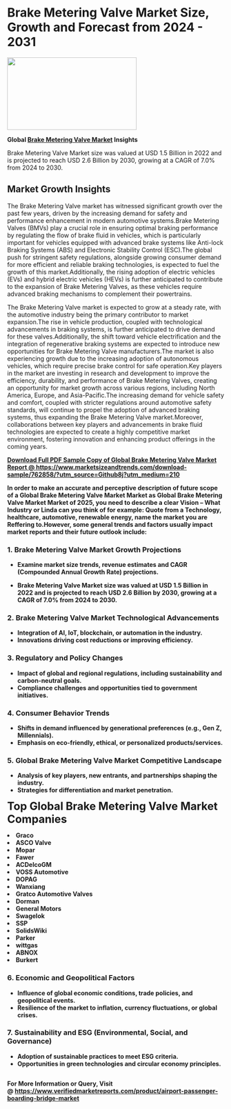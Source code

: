 <H1>Brake Metering Valve Market Size, Growth and Forecast from 2024 - 2031</H1><img class="aligncenter size-medium wp-image-584254" src="https://thirdeyenews.in/wp-content/uploads/2024/09/Global-Market-Research-300x168.jpeg" alt="" width="300" height="168" /><p><strong>Global&nbsp;<a href="https://www.marketsizeandtrends.com/download-sample/762858/?utm_source=Github8j?utm_medium=210">Brake Metering Valve Market</a> Insights</strong></p><p>Brake Metering Valve Market size was valued at USD 1.5 Billion in 2022 and is projected to reach USD 2.6 Billion by 2030, growing at a CAGR of 7.0% from 2024 to 2030.</p><p><h2>Market Growth Insights</h2> <p>The Brake Metering Valve market has witnessed significant growth over the past few years, driven by the increasing demand for safety and performance enhancement in modern automotive systems.Brake Metering Valves (BMVs) play a crucial role in ensuring optimal braking performance by regulating the flow of brake fluid in vehicles, which is particularly important for vehicles equipped with advanced brake systems like Anti-lock Braking Systems (ABS) and Electronic Stability Control (ESC).The global push for stringent safety regulations, alongside growing consumer demand for more efficient and reliable braking technologies, is expected to fuel the growth of this market.Additionally, the rising adoption of electric vehicles (EVs) and hybrid electric vehicles (HEVs) is further anticipated to contribute to the expansion of Brake Metering Valves, as these vehicles require advanced braking mechanisms to complement their powertrains.</p> <p><strong><a href="#"></a></strong></p> <p>The Brake Metering Valve market is expected to grow at a steady rate, with the automotive industry being the primary contributor to market expansion.The rise in vehicle production, coupled with technological advancements in braking systems, is further anticipated to drive demand for these valves.Additionally, the shift toward vehicle electrification and the integration of regenerative braking systems are expected to introduce new opportunities for Brake Metering Valve manufacturers.The market is also experiencing growth due to the increasing adoption of autonomous vehicles, which require precise brake control for safe operation.Key players in the market are investing in research and development to improve the efficiency, durability, and performance of Brake Metering Valves, creating an opportunity for market growth across various regions, including North America, Europe, and Asia-Pacific.The increasing demand for vehicle safety and comfort, coupled with stricter regulations around automotive safety standards, will continue to propel the adoption of advanced braking systems, thus expanding the Brake Metering Valve market.Moreover, collaborations between key players and advancements in brake fluid technologies are expected to create a highly competitive market environment, fostering innovation and enhancing product offerings in the coming years.</p> <p><strong><a href="#"></p><p><span class=""><strong>Download Full PDF Sample Copy of Global Brake Metering Valve Market Report</strong> @ <a href="https://www.marketsizeandtrends.com/download-sample/762858/?utm_source=Github8j?utm_medium=210" target="_blank">https://www.marketsizeandtrends.com/download-sample/762858/?utm_source=Github8j?utm_medium=210</a></span></p><p>In order to make an accurate and perceptive description of future scope of a Global&nbsp;Brake Metering Valve Market Market as Global&nbsp;Brake Metering Valve Market Market of 2025, you need to describe a clear Vision &ndash; What Industry or Linda can you think of for example: Quote from a Technology, healthcare, automotive, renewable energy, name the market you are Reffering to.However, some general trends and factors usually impact market reports and their future outlook include:</p><h3>1.&nbsp;<strong>Brake Metering Valve Market Growth Projections</strong></h3><ul><li>Examine market size trends, revenue estimates and CAGR (Compounded Annual Growth Rate) projections.</li><li><p>Brake Metering Valve Market size was valued at USD 1.5 Billion in 2022 and is projected to reach USD 2.6 Billion by 2030, growing at a CAGR of 7.0% from 2024 to 2030.</p></li></ul><h3>2.&nbsp;<strong>Brake Metering Valve Market Technological Advancements</strong></h3><ul><li>Integration of AI, IoT, blockchain, or automation in the industry.</li><li>Innovations driving cost reductions or improving efficiency.</li></ul><h3>3.&nbsp;<strong>Regulatory and Policy Changes</strong></h3><ul><li>Impact of global and regional regulations, including sustainability and carbon-neutral goals.</li><li>Compliance challenges and opportunities tied to government initiatives.</li></ul><h3>4.&nbsp;<strong>Consumer Behavior Trends</strong></h3><ul><li>Shifts in demand influenced by generational preferences (e.g., Gen Z, Millennials).</li><li>Emphasis on eco-friendly, ethical, or personalized products/services.</li></ul><h3>5.&nbsp;<strong>Global Brake Metering Valve Market Competitive Landscape</strong></h3><ul><li>Analysis of key players, new entrants, and partnerships shaping the industry.</li><li>Strategies for differentiation and market penetration.</li></ul><p data-pm-slice="1 1 []"><span style="color: inherit; font-family: inherit; font-size: 25px;">Top Global Brake Metering Valve Market Companies</span></p><div class="" data-test-id=""><p><li>Graco</li><li> ASCO Valve</li><li> Mopar</li><li> Fawer</li><li> ACDelcoGM</li><li> VOSS Automotive</li><li> DOPAG</li><li> Wanxiang</li><li> Gratco Automotive Valves</li><li> Dorman</li><li> General Motors</li><li> Swagelok</li><li> SSP</li><li> SolidsWiki</li><li> Parker</li><li> wittgas</li><li> ABNOX</li><li> Burkert</li></p></div><h3>6.&nbsp;<strong>Economic and Geopolitical Factors</strong></h3><ul><li>Influence of global economic conditions, trade policies, and geopolitical events.</li><li>Resilience of the market to inflation, currency fluctuations, or global crises.</li></ul><h3>7.&nbsp;<strong>Sustainability and ESG (Environmental, Social, and Governance)</strong></h3><ul><li>Adoption of sustainable practices to meet ESG criteria.</li><li>Opportunities in green technologies and circular economy principles.</li></ul><h2><strong style="font-size: 14px;">For More Information or Query, Visit @&nbsp;</strong><a style="background-color: #ffffff; font-size: 14px;" href="https://www.marketsizeandtrends.com/report/brake-metering-valve-market/" target="_blank">https://www.verifiedmarketreports.com/product/airport-passenger-boarding-bridge-market</a></h2>